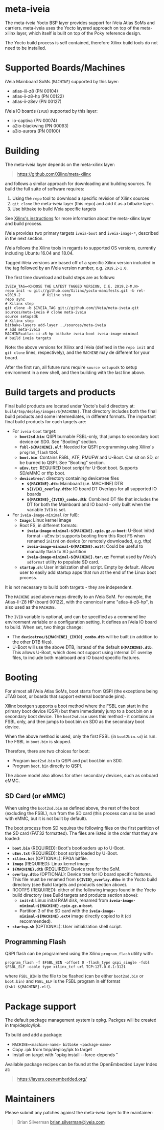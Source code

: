 # meta-iveia

The meta-iveia Yocto BSP layer provides support for iVeia Atlas SoMs and
carriers.  meta-iveia uses the Yocto layered approach on top of the meta-xilinx
layer, which itself is built on top of the Poky reference design.

The Yocto build process is self contained, therefore Xilinx build tools do not
need to be installed.

# Supported Boards/Machines

iVeia Mainboard SoMs (`MACHINE`) supported by this layer:
- atlas-iii-z8 (PN 00104)
- atlas-ii-z8-hp (PN 00122)
- atlas-ii-z8ev (PN 00127)

iVeia IO boards (`IVIO`) supported by this layer:
- io-captiva (PN 00074)
- a2io-blackwing (PN 00093)
- a3io-aurora (PN 00100)

# Building

The meta-iveia layer depends on the meta-xilinx layer:

> https://github.com/Xilinx/meta-xilinx

and follows a similar approach for downloading and building sources.  To build
the full suite of software requires:
1. Using the `repo` tool to download a specific revision of Xilinx sources
2. `git clone` the meta-iveia layer (this repo) and add it as a bitbake layer.
3. Use bitbake to build iVeia specific targets

See [Xilinx's instructions](https://xilinx-wiki.atlassian.net/wiki/spaces/A/pages/18841862/Install+and+Build+with+Xilinx+Yocto) for more information about the meta-xilinx layer and build process.

iVeia provides two primary targets `iveia-boot` and `iveia-image-*`, described
in the next section.

iVeia follows the Xilinx tools in regards to supported OS versions, currently
including Ubuntu 16.04 and 18.04.

Tagged iVeia versions are based off of a specific Xilinx version included in
the tag followed by an iVeia version number, e.g. `2019.2-1.0`.

The first time download and build steps are as follows:
```
IVEIA_TAG=<CHOOSE THE LATEST TAGGED VERSION, I.E. 2019.2-M.N>
repo init -u git://github.com/Xilinx/yocto-manifests.git -b rel-v2019.2          # Xilinx step
repo sync                                                                        # Xilinx step
git clone -b $IVEIA_TAG git://github.com/iVeia/meta-iveia.git sources/meta-iveia # clone meta-iveia
source setupsdk                                                                  # Xilinx step
bitbake-layers add-layer ../sources/meta-iveia                                   # add meta-iveia
MACHINE=atlas-ii-z8-hp bitbake iveia-boot iveia-image-minimal                    # build iveia targets
```

Note: the above versions for Xilinx and iVeia (defined in the `repo init` and
`git clone` lines, respectively), and the `MACHINE` may de different for your
board.

After the first run, all future runs require `source setupsdk` to setup
environment in a new shell, and then building with the last line above.

# Build targets and products

Final build products are located under Yocto's build directory at:
`build/tmp/deploy/images/${MACHINE}`. That directory includes both the final
build products and some intermediates, in different formats. The important
final build products for each targets are:

- For `iveia-boot` target:
    - **`boot2sd.bin`**: QSPI burnable FSBL-only, that jumps to secondary
      boot device on SD0.  See "Booting" section.
    - **`fsbl-${MACHINE}.elf`**: Needed for QSPI programming using Xilinx's
      `program_flash` tool.
    - **`boot.bin`**: Contains FSBL, ATF, PMUFW and U-Boot. Can sit on SD, or
      be burned to QSPI.  See "Booting" section.
    - **`uEnv.txt`**: REQUIRED boot script for U-Boot boot. Supports SD/eMMC
      or tftp boot.
    - **`devicetree/`**: directory containing devicetree files
        - **`${MACHINE}.dtb`**: Mainboard (i.e. MACHINE) DTB
        - **`${IVIO}_overlay.dtbo`**: IO board DT Overlays for all supported
          IO boards
        - **`${MACHINE}_{IVIO}_combo.dtb`**: Combined DT file that includes
          the DT for both the Mainboard and IO board - only built when the
          variable `IVIO` is set.
- For `iveia-image-minimal` (or full):
    - **`Image`**: Linux kernel image
    - Root FS, in different formats:
        - **`iveia-image-minimal-${MACHINE}.cpio.gz.u-boot`**: U-Boot initrd
          format - uEnv.txt supports booting from this Root FS when renamed
          `initrd` on device (or remotely downloaded, e.g. tftp)
        - **`iveia-image-minimal-${MACHINE}.ext4`**: Could be useful to
          manually flash to SD partition
        - **`iveia-image-minimal-${MACHINE}.tar.xz`**: Format used by
          iVeia's `sdformat` utility to populate SD card.
    - **`startup.sh`**: User initialization shell script.  Empty by default.
      Allows user to easily add startup apps that run at the end of the Linux
      boot process.

It is not necessary to build both targets - they are independent.

The `MACHINE` used above maps directly to an iVeia SoM. For example, the
Atlas-II-Z8 HP (board 00122), with the canonical name "atlas-ii-z8-hp", is also
used as the `MACHINE`.

The `IVIO` variable is optional, and can be specified as a command line
environment variable or a configuration setting.  It defines an iVeia IO board
to build.  When set, two things change:
- The **`devicetree/${MACHINE}_{IVIO}_combo.dtb`** will be built (in addition
  to the other DTB files).
- U-Boot will use the above DTB, instead of the default **`${MACHINE}.dtb`**.
  This allows U-Boot, which does not support using internal DT overlay files,
  to include both mainboard *and* IO board specific features.

# Booting

For almost all iVeia Atlas SoMs, boot starts from QSPI (the exceptions being
JTAG boot, or boards that support external bootmode pins).

Xilinx bootgen supports a boot method where the FSBL can start in the primary
boot device (QSPI) but them immediately jump to a boot.bin on a secondary boot
device. The `boot2sd.bin` uses this method - it contains an FSBL only, and then
jumps to boot.bin on SD0 as the secondary boot device.

When the above method is used, only the first FSBL (in `boot2bin.sd`) is run.
The FSBL in `boot.bin` is skipped.

Therefore, there are two choices for boot:
- Program `boot2sd.bin` to QSPI and put boot.bin on SD0.
- Program `boot.bin` directly to QSPI.

The above model also allows for other secondary devices, such as onboard eMMC.

## SD Card (or eMMC)

When using the `boot2sd.bin` as defined above, the rest of the boot (excluding
the FSBL), run from the SD card (this process can also be used with eMMC, but
it is not built by default).

The boot process from SD requires the following files on the first partition of
the SD card (FAT32 formatted).  The files are listed in the order that they are
loaded:
- **`boot.bin`** (REQUIRED): Boot's bootloaders up to U-Boot.
- **`uEnv.txt`** (REQUIRED): boot script loaded by U-Boot.
- **`xilinx.bit`** (OPTIONAL): FPGA bitfile.
- **`Image`** (REQUIRED): Linux kernel image
- **`${MACHINE}.dtb`** (REQUIRED): Device tree for the SoM.
- **`overlay.dtbo`** (OPTIONAL): Device tree for IO board specific features.
  This file must be renamed from **`${IVIO}_overlay.dtbo`** in the Yocto build
  directory (see Build targets and products section above).
- ROOTFS (REQUIRED): either of the following images found in the Yocto build
  directory (see Build targets and products section above):
    - **`initrd`**: Linux inital RAM disk, renamed from
      **`iveia-image-minimal-${MACHINE}.cpio.gz.u-boot`**.
    - Partition 3 of the SD card with the
      **`iveia-image-minimal-${MACHINE}.ext4`** image directly copied to it
      (`dd` recommended).
- **`startup.sh`** (OPTIONAL): User initialization shell script.

## Programming Flash

QSPI flash can be programmed using the Xilinx `program_flash` utility with:

```
program_flash -f $FSBL_BIN -offset 0 -flash_type qspi_single -fsbl $FSBL_ELF -cable type xilinx_tcf url TCP:127.0.0.1:3121
```

where `FSBL_BIN` is the file to be flashed (can be either `boot2sd.bin` or
`boot.bin)` and `FSBL_ELF` is the FSBL program in elf format
(`fsbl-${MACHINE}.elf`).

# Package support

The default package management system is opkg.  Packges will be created in
tmp/deploy/ipk.

To build and add a package:
- `MACHINE=<machine-name> bitbake <package-name>`
- Copy .ipk from tmp/deploy/ipk to target
- Install on target with "opkg install --force-depends <ipk>"

Available package recipes can be found at the OpenEmbedded Layer Index at:

> https://layers.openembedded.org/

# Maintainers

Please submit any patches against the meta-iveia layer to the maintainer:

> Brian Silverman <brian.silverman@iveia.com>





